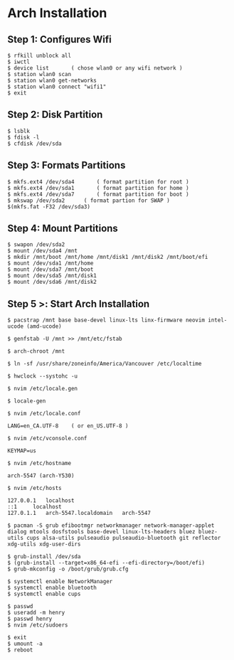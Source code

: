 # Arch Installation

## Step 1: Configures Wifi
```
$ rfkill unblock all
$ iwctl
$ device list 		( chose wlan0 or any wifi network )
$ station wlan0 scan
$ station wlan0 get-networks
$ station wlan0 connect "wifi1"
$ exit
```

## Step 2: Disk Partition
```
$ lsblk
$ fdisk -l
$ cfdisk /dev/sda 
```

## Step 3: Formats Partitions
```
$ mkfs.ext4 /dev/sda4		( format partition for root )
$ mkfs.ext4 /dev/sda1		( format partition for home )
$ mkfs.ext4 /dev/sda7		( format partition for boot )
$ mkswap /dev/sda2		( format partion for SWAP )
$(mkfs.fat -F32 /dev/sda3)
```

## Step 4: Mount Partitions
```
$ swapon /dev/sda2
$ mount /dev/sda4 /mnt
$ mkdir /mnt/boot /mnt/home /mnt/disk1 /mnt/disk2 /mnt/boot/efi
$ mount /dev/sda1 /mnt/home
$ mount /dev/sda7 /mnt/boot
$ mount /dev/sda5 /mnt/disk1
$ mount /dev/sda6 /mnt/disk2
```

## Step 5 >: Start Arch Installation
```
$ pacstrap /mnt base base-devel linux-lts linx-firmware neovim intel-ucode (amd-ucode)
```
```
$ genfstab -U /mnt >> /mnt/etc/fstab
```
```
$ arch-chroot /mnt
```
```
$ ln -sf /usr/share/zoneinfo/America/Vancouver /etc/localtime
```
```
$ hwclock --systohc -u
```
```
$ nvim /etc/locale.gen
```
```
$ locale-gen
```
```
$ nvim /etc/locale.conf

LANG=en_CA.UTF-8 	( or en_US.UTF-8 )
```
```
$ nvim /etc/vconsole.conf

KEYMAP=us
```
```
$ nvim /etc/hostname

arch-5547 (arch-Y530)
```
```
$ nvim /etc/hosts

127.0.0.1	localhost
::1		localhost
127.0.1.1	arch-5547.localdomain	arch-5547
```
```
$ pacman -S grub efibootmgr networkmanager network-manager-applet dialog mtools dosfstools base-devel linux-lts-headers bluez bluez-utils cups alsa-utils pulseaudio pulseaudio-bluetooth git reflector xdg-utils xdg-user-dirs
```
```
$ grub-install /dev/sda
$ (grub-install --target=x86_64-efi --efi-directory=/boot/efi)
$ grub-mkconfig -o /boot/grub/grub.cfg
```
```
$ systemctl enable NetworkManager
$ systemctl enable bluetooth
$ systemctl enable cups
```
```
$ passwd
$ useradd -m henry
$ passwd henry
$ nvim /etc/sudoers
```
```
$ exit
$ umount -a
$ reboot
```
